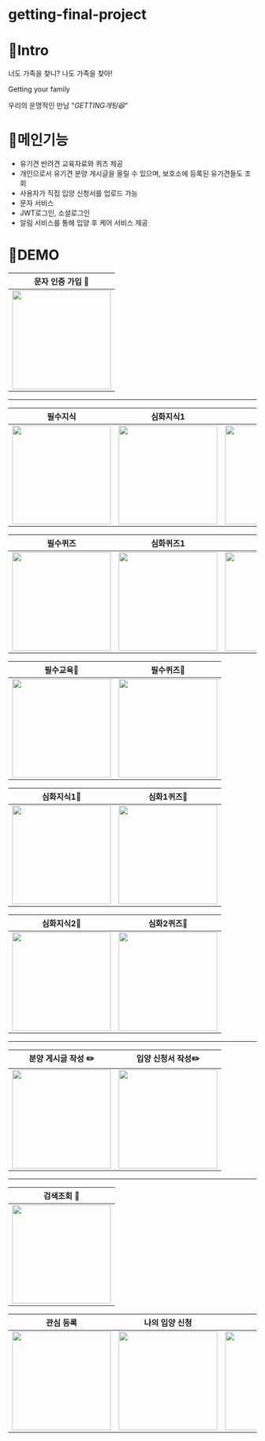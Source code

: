 # getting-final-project


:house_with_garden:Intro 
========================

너도 가족을 찾니?
나도 가족을 찾아!

Getting your family   

우리의 운명적인 만남 "*GETTING개팅:laughing:*"

:ledger:메인기능
=========================
- 유기견 반려견 교육자료와 퀴즈 제공
- 개인으로서 유기견 분양 게시글을 올릴 수 있으며, 보호소에 등록된 유기견들도 조회
- 사용자가 직접 입양 신청서를 업로드 가능
- 문자 서비스
- JWT로그인, 소셜로그인
- 알림 서비스를 통해 입양 후 케어 서비스 제공

🚀DEMO
==========================

|                                                                                                         문자 인증 가입 :crystal_ball:|
|--------------------------------------------------------------------------------------------------------------------------------|
|<img src = "https://user-images.githubusercontent.com/80088918/144418489-3de7f101-e617-4ff1-9d1e-74530ce17b69.gif" width="200" >|


-----------------------------------------------------------------------------------





|     필수지식|심화지식1|  심화지식2    |
|-----------|---------------|--------------|
|<img src = "https://user-images.githubusercontent.com/80088918/144421566-54b89915-ac3c-41a6-a401-6e4418ed5dd5.gif" width="200" >|<img src = "https://user-images.githubusercontent.com/80088918/144418712-90841861-9e11-41b2-b590-a5a9d09c86d6.gif" width="200" >|<img src = "https://user-images.githubusercontent.com/80088918/144422293-ff538bcd-42f0-444b-bcb0-c5fc84eaa332.gif" width="200" >|

|     필수퀴즈|심화퀴즈1|  심화퀴즈2    |
|-----------|---------------|--------------|
|<img src = "https://user-images.githubusercontent.com/80088918/144418674-07ac232e-5756-4ad1-be79-210dd4021998.gif" width="200" >|<img src = "https://user-images.githubusercontent.com/80088918/144418777-09fd3839-b4f8-42f2-917e-6514e9280838.gif" width="200" >|<img src = "https://user-images.githubusercontent.com/80088918/144418877-87275ab8-7043-4d3c-abad-63649f596682.gif" width="200" >|










|                                                                                                           필수교육:closed_lock_with_key: |필수퀴즈:key:|
|--------------------------------------------------------------------------------------------------------------------------------|---|
|<img src = "https://user-images.githubusercontent.com/80088918/144421566-54b89915-ac3c-41a6-a401-6e4418ed5dd5.gif" width="200">|<img src = "https://user-images.githubusercontent.com/80088918/144418674-07ac232e-5756-4ad1-be79-210dd4021998.gif" width="200" >|



|                                                                                                           심화지식1:closed_lock_with_key: |심화1퀴즈:key:|
|--------------------------------------------------------------------------------------------------------------------------------|---|
|<img src = "https://user-images.githubusercontent.com/80088918/144418712-90841861-9e11-41b2-b590-a5a9d09c86d6.gif" width="200">|<img src = "https://user-images.githubusercontent.com/80088918/144418777-09fd3839-b4f8-42f2-917e-6514e9280838.gif" width="200" >|


|                                                                                                           심화지식2:closed_lock_with_key: |심화2퀴즈:key:|
|--------------------------------------------------------------------------------------------------------------------------------|---|
|<img src = "https://user-images.githubusercontent.com/80088918/144422293-ff538bcd-42f0-444b-bcb0-c5fc84eaa332.gif" width="200">|<img src = "https://user-images.githubusercontent.com/80088918/144418877-87275ab8-7043-4d3c-abad-63649f596682.gif" width="200" >|









-----------------------------------------------------------------------------------




|                                                                                                            분양 게시글 작성 :pencil2:|입양 신청서 작성:pencil2:|
|--------------------------------------------------------------------------------------------------------------------------------|---|
|<img src = "https://user-images.githubusercontent.com/80088918/144418898-f5bd5b5f-f45d-4517-b01f-7677436cfa8c.gif" width="200" >|<img src = "https://user-images.githubusercontent.com/80088918/144427658-ce665791-b6da-4825-90b1-52885c8cb601.gif" width="200" >|






---------------------------------------------------------------------------------------------------
|                                                                                                         검색조회 :crystal_ball:|
|--------------------------------------------------------------------------------------------------------------------------------|
|<img src = "https://user-images.githubusercontent.com/80088918/141520147-9d1c7156-ba30-4b7b-8bc2-f3c7881e27af.gif" width="200" >|



|     관심 등록|나의 입양 신청|  입양 승인    |입양 거절|
|-----------|---------------|--------------|-------------------|
|<img src = "https://user-images.githubusercontent.com/80088918/144427722-e8bf4e3a-9fe8-4f6c-a0f0-7e408f94bf15.gif" width="200" >|<img src = "https://user-images.githubusercontent.com/80088918/144429889-03b88709-db76-4245-a165-aab9be49547c.gif" width="200" >|<img src = "https://user-images.githubusercontent.com/80088918/144427804-e4acf810-6ae5-4ab7-aeb4-72196fc53301.gif" width="200" >|<img src = "https://user-images.githubusercontent.com/80088918/144427832-6295e9b5-4bdc-410a-bbb8-1f12a4886a69.gif" width="200" >|



